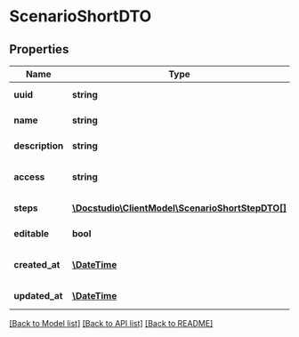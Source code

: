 # ScenarioShortDTO

## Properties
Name | Type | Description | Notes
------------ | ------------- | ------------- | -------------
**uuid** | **string** | Scenario uuid | [optional] 
**name** | **string** | Scenario name | [optional] 
**description** | **string** | Scenario description | [optional] 
**access** | **string** | Scenario access level | [optional] 
**steps** | [**\Docstudio\ClientModel\ScenarioShortStepDTO[]**](ScenarioShortStepDTO.md) | Scenario steps | [optional] 
**editable** | **bool** | Scenario editable | [optional] 
**created_at** | [**\DateTime**](\DateTime.md) | Scenario created date | [optional] 
**updated_at** | [**\DateTime**](\DateTime.md) | Scenario update date | [optional] 

[[Back to Model list]](../../README.md#documentation-for-models) [[Back to API list]](../../README.md#documentation-for-api-endpoints) [[Back to README]](../../README.md)

